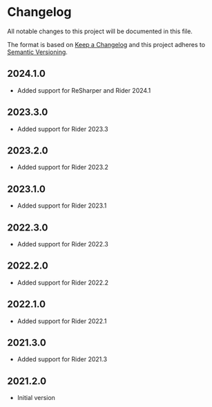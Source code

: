 # Changelog
All notable changes to this project will be documented in this file.

The format is based on [Keep a Changelog](http://keepachangelog.com/en/1.0.0/)
and this project adheres to [Semantic Versioning](http://semver.org/spec/v2.0.0.html).

## 2024.1.0
- Added support for ReSharper and Rider 2024.1

## 2023.3.0
- Added support for Rider 2023.3

## 2023.2.0
- Added support for Rider 2023.2

## 2023.1.0
- Added support for Rider 2023.1

## 2022.3.0
- Added support for Rider 2022.3

## 2022.2.0
- Added support for Rider 2022.2

## 2022.1.0
- Added support for Rider 2022.1

## 2021.3.0
- Added support for Rider 2021.3

## 2021.2.0
- Initial version
